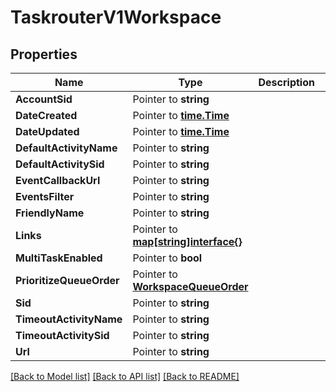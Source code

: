 # TaskrouterV1Workspace

## Properties

Name | Type | Description | Notes
------------ | ------------- | ------------- | -------------
**AccountSid** | Pointer to **string** |  | [optional] 
**DateCreated** | Pointer to [**time.Time**](time.Time.md) |  | [optional] 
**DateUpdated** | Pointer to [**time.Time**](time.Time.md) |  | [optional] 
**DefaultActivityName** | Pointer to **string** |  | [optional] 
**DefaultActivitySid** | Pointer to **string** |  | [optional] 
**EventCallbackUrl** | Pointer to **string** |  | [optional] 
**EventsFilter** | Pointer to **string** |  | [optional] 
**FriendlyName** | Pointer to **string** |  | [optional] 
**Links** | Pointer to [**map[string]interface{}**](.md) |  | [optional] 
**MultiTaskEnabled** | Pointer to **bool** |  | [optional] 
**PrioritizeQueueOrder** | Pointer to [**WorkspaceQueueOrder**](workspace_queue_order.md) |  | [optional] 
**Sid** | Pointer to **string** |  | [optional] 
**TimeoutActivityName** | Pointer to **string** |  | [optional] 
**TimeoutActivitySid** | Pointer to **string** |  | [optional] 
**Url** | Pointer to **string** |  | [optional] 

[[Back to Model list]](../README.md#documentation-for-models) [[Back to API list]](../README.md#documentation-for-api-endpoints) [[Back to README]](../README.md)


